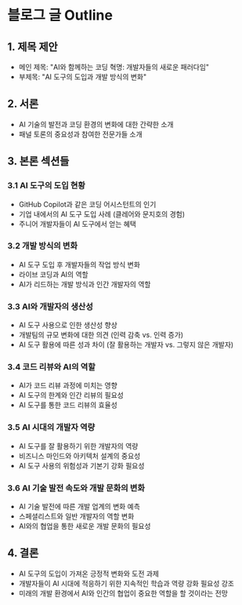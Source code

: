 # 블로그 글 Outline

## 1. 제목 제안
- 메인 제목: "AI와 함께하는 코딩 혁명: 개발자들의 새로운 패러다임"
- 부제목: "AI 도구의 도입과 개발 방식의 변화"

## 2. 서론
- AI 기술의 발전과 코딩 환경의 변화에 대한 간략한 소개
- 패널 토론의 중요성과 참여한 전문가들 소개

## 3. 본론 섹션들
### 3.1 AI 도구의 도입 현황
- GitHub Copilot과 같은 코딩 어시스턴트의 인기
- 기업 내에서의 AI 도구 도입 사례 (클레어와 문지호의 경험)
- 주니어 개발자들이 AI 도구에서 얻는 혜택

### 3.2 개발 방식의 변화
- AI 도구 도입 후 개발자들의 작업 방식 변화
- 라이브 코딩과 AI의 역할
- AI가 리드하는 개발 방식과 인간 개발자의 역할

### 3.3 AI와 개발자의 생산성
- AI 도구 사용으로 인한 생산성 향상
- 개발팀의 규모 변화에 대한 의견 (인력 감축 vs. 인력 증가)
- AI 도구 활용에 따른 성과 차이 (잘 활용하는 개발자 vs. 그렇지 않은 개발자)

### 3.4 코드 리뷰와 AI의 역할
- AI가 코드 리뷰 과정에 미치는 영향
- AI 도구의 한계와 인간 리뷰의 필요성
- AI 도구를 통한 코드 리뷰의 효율성

### 3.5 AI 시대의 개발자 역량
- AI 도구를 잘 활용하기 위한 개발자의 역량
- 비즈니스 마인드와 아키텍처 설계의 중요성
- AI 도구 사용의 위험성과 기본기 강화 필요성

### 3.6 AI 기술 발전 속도와 개발 문화의 변화
- AI 기술 발전에 따른 개발 업계의 변화 예측
- 스페셜리스트와 일반 개발자의 역할 변화
- AI와의 협업을 통한 새로운 개발 문화의 필요성

## 4. 결론
- AI 도구의 도입이 가져온 긍정적 변화와 도전 과제
- 개발자들이 AI 시대에 적응하기 위한 지속적인 학습과 역량 강화 필요성 강조
- 미래의 개발 환경에서 AI와 인간의 협업이 중요한 역할을 할 것이라는 전망